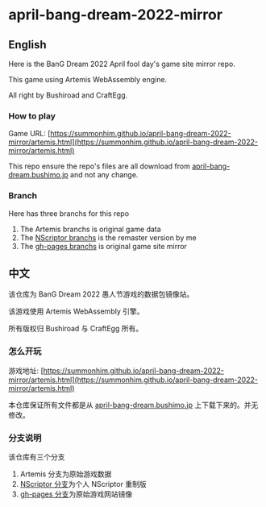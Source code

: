 # april-bang-dream-2022-mirror

## English

Here is the BanG Dream 2022 April fool day's game site mirror repo.

This game using Artemis WebAssembly engine.

All right by Bushiroad and CraftEgg.

### How to play
Game URL: [https://summonhim.github.io/april-bang-dream-2022-mirror/artemis.html](https://summonhim.github.io/april-bang-dream-2022-mirror/artemis.html)

This repo ensure the repo's files are all download from [april-bang-dream.bushimo.jp](https://april-bang-dream.bushimo.jp) and not any change.

### Branch
Here has three branchs for this repo

1. The Artemis branchs is original game data
2. The [NScriptor branchs](https://github.com/SummonHIM/april-bang-dream-2022-mirror/tree/NScriptor) is the remaster version by me
3. The [gh-pages branchs](https://github.com/SummonHIM/april-bang-dream-2022-mirror/tree/gh-pages) is original game site mirror

## 中文

该仓库为 BanG Dream 2022 愚人节游戏的数据包镜像站。

该游戏使用 Artemis WebAssembly 引擎。

所有版权归 Bushiroad 与 CraftEgg 所有。

### 怎么开玩
游戏地址: [https://summonhim.github.io/april-bang-dream-2022-mirror/artemis.html](https://summonhim.github.io/april-bang-dream-2022-mirror/artemis.html)

本仓库保证所有文件都是从 [april-bang-dream.bushimo.jp](https://april-bang-dream.bushimo.jp) 上下载下来的。并无修改。

### 分支说明
该仓库有三个分支

1. Artemis 分支为原始游戏数据
2. [NScriptor 分支](https://github.com/SummonHIM/april-bang-dream-2022-mirror/tree/NScriptor)为个人 NScriptor 重制版
3. [gh-pages 分支](https://github.com/SummonHIM/april-bang-dream-2022-mirror/tree/gh-pages)为原始游戏网站镜像